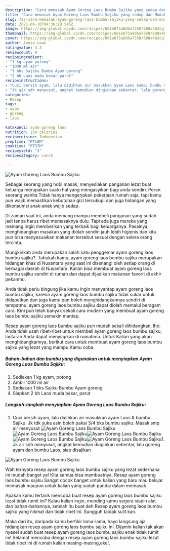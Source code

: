 ```yaml
---
description: "Cara memasak Ayam Goreng Laos Bumbu Sajiku yang sedap dan Mudah Dibuat"
title: "Cara memasak Ayam Goreng Laos Bumbu Sajiku yang sedap dan Mudah Dibuat"
slug: 727-cara-memasak-ayam-goreng-laos-bumbu-sajiku-yang-sedap-dan-mudah-dibuat
date: 2021-06-10T04:36:29.545Z
image: https://img-global.cpcdn.com/recipes/661e875a8d6a7358/680x482cq70/ayam-goreng-laos-bumbu-sajiku-foto-resep-utama.jpg
thumbnail: https://img-global.cpcdn.com/recipes/661e875a8d6a7358/680x482cq70/ayam-goreng-laos-bumbu-sajiku-foto-resep-utama.jpg
cover: https://img-global.cpcdn.com/recipes/661e875a8d6a7358/680x482cq70/ayam-goreng-laos-bumbu-sajiku-foto-resep-utama.jpg
author: Annie Lowe
ratingvalue: 3.3
reviewcount: 9
recipeingredient:
- "1 kg ayam potong"
- "1000 ml air"
- "1 bks Sajiku Bumbu Ayam goreng"
- "2 bh Laos muda besar parut"
recipeinstructions:
- "Cuci bersih ayam, lalu didihkan air masukkan ayam Laos &amp; bumbu Sajiku. Jk tdk suka asin boleh pakai 3/4 bks bumbu sajiku. Masak smp air menyusut"
- "Jk air sdh menyusut, angkat kemudian dinginkan sebentar, lalu goreng ayam dan bumbu Laos, siap disajikan"
categories:
- Resep
tags:
- ayam
- goreng
- laos

katakunci: ayam goreng laos 
nutrition: 234 calories
recipecuisine: Indonesian
preptime: "PT18M"
cooktime: "PT37M"
recipeyield: "3"
recipecategory: Lunch

---
```



![Ayam Goreng Laos Bumbu Sajiku](https://img-global.cpcdn.com/recipes/661e875a8d6a7358/680x482cq70/ayam-goreng-laos-bumbu-sajiku-foto-resep-utama.jpg)

Sebagai seorang yang hobi masak, menyediakan panganan lezat buat keluarga merupakan suatu hal yang mengasyikan bagi anda sendiri. Peran seorang  wanita Tidak hanya mengerjakan pekerjaan rumah saja, tapi kamu pun wajib memastikan kebutuhan gizi tercukupi dan juga hidangan yang dikonsumsi anak-anak wajib sedap.

Di zaman  saat ini, anda memang mampu membeli panganan yang sudah jadi tanpa harus ribet memasaknya dulu. Tapi ada juga mereka yang memang ingin memberikan yang terbaik bagi keluarganya. Pasalnya, menghidangkan masakan yang diolah sendiri jauh lebih higienis dan kita pun bisa menyesuaikan makanan tersebut sesuai dengan selera orang tercinta. 



Mungkinkah anda merupakan salah satu penggemar ayam goreng laos bumbu sajiku?. Tahukah kamu, ayam goreng laos bumbu sajiku merupakan hidangan khas di Nusantara yang saat ini disenangi oleh setiap orang di berbagai daerah di Nusantara. Kalian bisa membuat ayam goreng laos bumbu sajiku sendiri di rumah dan dapat dijadikan makanan favorit di akhir pekanmu.

Anda tidak perlu bingung jika kamu ingin menyantap ayam goreng laos bumbu sajiku, karena ayam goreng laos bumbu sajiku tidak sukar untuk didapatkan dan juga kamu pun boleh menghidangkannya sendiri di tempatmu. ayam goreng laos bumbu sajiku dapat diolah memalui beragam cara. Kini pun telah banyak sekali cara modern yang membuat ayam goreng laos bumbu sajiku semakin mantap.

Resep ayam goreng laos bumbu sajiku pun mudah sekali dihidangkan, lho. Anda tidak usah ribet-ribet untuk membeli ayam goreng laos bumbu sajiku, lantaran Anda dapat menyiapkan di rumahmu. Untuk Kalian yang akan menghidangkannya, berikut cara untuk membuat ayam goreng laos bumbu sajiku yang lezat yang mampu Kamu coba.

<!--inarticleads1-->

##### Bahan-bahan dan bumbu yang digunakan untuk menyiapkan Ayam Goreng Laos Bumbu Sajiku:

1. Sediakan 1 kg ayam, potong
1. Ambil 1000 ml air
1. Sediakan 1 bks Sajiku Bumbu Ayam goreng
1. Siapkan 2 bh Laos muda besar, parut




<!--inarticleads2-->

##### Langkah-langkah menyiapkan Ayam Goreng Laos Bumbu Sajiku:

1. Cuci bersih ayam, lalu didihkan air masukkan ayam Laos &amp; bumbu Sajiku. Jk tdk suka asin boleh pakai 3/4 bks bumbu sajiku. Masak smp air menyusut
<img src="https://img-global.cpcdn.com/steps/5cf2b57cbb462615/160x128cq70/ayam-goreng-laos-bumbu-sajiku-langkah-memasak-1-foto.jpg" alt="Ayam Goreng Laos Bumbu Sajiku"><img src="//assets-global.cpcdn.com/assets/icons/button_play-2c75c40dde080a61004c1f40b05d8f140eaff45d7e9e6481dc71c63d2e7c4909.png" alt="Ayam Goreng Laos Bumbu Sajiku"><img src="https://img-global.cpcdn.com/steps/aa86cd93e56a2580/160x128cq70/ayam-goreng-laos-bumbu-sajiku-langkah-memasak-1-foto.jpg" alt="Ayam Goreng Laos Bumbu Sajiku"><img src="//assets-global.cpcdn.com/assets/icons/button_play-2c75c40dde080a61004c1f40b05d8f140eaff45d7e9e6481dc71c63d2e7c4909.png" alt="Ayam Goreng Laos Bumbu Sajiku"><img src="https://img-global.cpcdn.com/steps/e9d43afc78700790/160x128cq70/ayam-goreng-laos-bumbu-sajiku-langkah-memasak-1-foto.jpg" alt="Ayam Goreng Laos Bumbu Sajiku">1. Jk air sdh menyusut, angkat kemudian dinginkan sebentar, lalu goreng ayam dan bumbu Laos, siap disajikan
<img src="//assets-global.cpcdn.com/assets/icons/button_play-2c75c40dde080a61004c1f40b05d8f140eaff45d7e9e6481dc71c63d2e7c4909.png" alt="Ayam Goreng Laos Bumbu Sajiku">



Wah ternyata resep ayam goreng laos bumbu sajiku yang lezat sederhana ini mudah banget ya! Kita semua bisa membuatnya. Resep ayam goreng laos bumbu sajiku Sangat cocok banget untuk kalian yang baru mau belajar memasak maupun untuk kalian yang sudah pandai dalam memasak.

Apakah kamu tertarik mencoba buat resep ayam goreng laos bumbu sajiku lezat tidak rumit ini? Kalau kalian ingin, mending kamu segera siapin alat dan bahan-bahannya, setelah itu buat deh Resep ayam goreng laos bumbu sajiku yang nikmat dan tidak ribet ini. Sungguh taidak sulit kan. 

Maka dari itu, daripada kamu berfikir lama-lama, hayo langsung aja hidangkan resep ayam goreng laos bumbu sajiku ini. Dijamin kalian tak akan nyesel sudah buat resep ayam goreng laos bumbu sajiku enak tidak rumit ini! Selamat mencoba dengan resep ayam goreng laos bumbu sajiku lezat tidak ribet ini di rumah kalian masing-masing,oke!.

